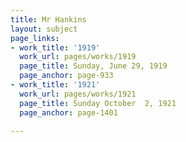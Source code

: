 ```yaml
---
title: Mr Hankins
layout: subject
page_links:
- work_title: '1919'
  work_url: pages/works/1919
  page_title: Sunday, June 29, 1919
  page_anchor: page-933
- work_title: '1921'
  work_url: pages/works/1921
  page_title: Sunday October  2, 1921
  page_anchor: page-1401

---
```

